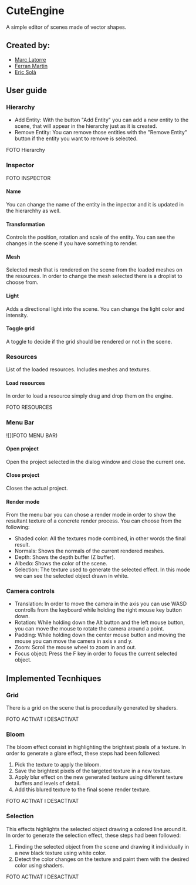 # CuteEngine
A simple editor of scenes made of vector shapes.

## Created by:
- [Marc Latorre](https://github.com/marclafr)
- [Ferran Martin](https://github.com/ferranmartinvila)
- [Eric Solà](https://github.com/HeladodePistacho)

## User guide

### Hierarchy
- Add Entity: With the button "Add Entity" you can add a new entity to the scene, that will appear in the hierarchy just as it is created.
- Remove Entity: You can remove those entities with the "Remove Entity" button if the entity you want to remove is selected.

FOTO Hierarchy

### Inspector
FOTO INSPECTOR

#### Name
You can change the name of the entity in the inpector and it is updated in the hierarchhy as well.

#### Transformation
Controls the position, rotation and scale of the entity. You can see the changes in the scene if you have something to render.

#### Mesh
Selected mesh that is rendered on the scene from the loaded meshes on the resources.
In order to change the mesh selected there is a droplist to choose from.

#### Light
Adds a directional light into the scene.
You can change the light color and intensity.

#### Toggle grid
A toggle to decide if the grid should be rendered or not in the scene.

### Resources
List of the loaded resources. Includes meshes and textures.

#### Load resources
In order to load a resource simply drag and drop them on the engine.

FOTO RESOURCES

### Menu Bar

![](FOTO MENU BAR)

#### Open project
Open the project selected in the dialog window and close the current one.

#### Close project
Closes the actual project.

#### Render mode
From the menu bar you can chose a render mode in order to show the resultant texture of a concrete render process. You can choose from the following:
- Shaded color: All the textures mode combined, in other words the final result.
- Normals: Shows the normals of the current rendered meshes.
- Depth: Shows the depth buffer (Z buffer).
- Albedo: Shows the color of the scene.
- Selection: The texture used to generate the selected effect. In this mode we can see the selected object drawn in white.

### Camera controls
- Translation: In order to move the camera in the axis you can use WASD controlls from the keyboard while holding the right mouse key button down.
- Rotation: While holding down the Alt button and the left mouse button, you can move the mouse to rotate the camera around a point.
- Padding: While holding down the center mouse button and moving the mouse you can move the camera in axis x and y.
- Zoom: Scroll the mouse wheel to zoom in and out.
- Focus object: Press the F key in order to focus the current selected object.

## Implemented Tecnhiques

### Grid
There is a grid on the scene that is procedurally generated by shaders.

FOTO ACTIVAT I DESACTIVAT

### Bloom
The bloom effect consist in highlighting the brightest pixels of a texture.
In order to generate a glare effect, these steps had been followed:
1. Pick the texture to apply the bloom.
2. Save the brightest pixels of the targeted texture in a new texture.
3. Apply blur effect on the new generated texture using different texture buffers and levels of detail.
4. Add this blured texture to the final scene render texture.

FOTO ACTIVAT I DESACTIVAT

### Selection
This effects highlights the selected object drawing a colored line around it.
In order to generate the selection effect, these steps had been followed:
1. Finding the selected object from the scene and drawing it individually in a new black texture using white color.
2. Detect the color changes on the texture and paint them with the desired color using shaders.

FOTO ACTIVAT I DESACTIVAT
